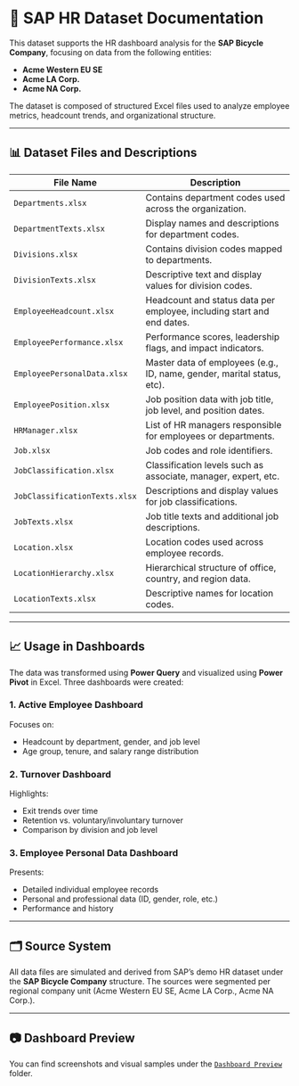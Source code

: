 # 📁 SAP HR Dataset Documentation

This dataset supports the HR dashboard analysis for the **SAP Bicycle Company**, focusing on data from the following entities:

- **Acme Western EU SE**
- **Acme LA Corp.**
- **Acme NA Corp.**

The dataset is composed of structured Excel files used to analyze employee metrics, headcount trends, and organizational structure.

---

## 📊 Dataset Files and Descriptions

| File Name                     | Description                                                                 |
|------------------------------|-----------------------------------------------------------------------------|
| `Departments.xlsx`           | Contains department codes used across the organization.                     |
| `DepartmentTexts.xlsx`       | Display names and descriptions for department codes.                        |
| `Divisions.xlsx`             | Contains division codes mapped to departments.                             |
| `DivisionTexts.xlsx`         | Descriptive text and display values for division codes.                     |
| `EmployeeHeadcount.xlsx`     | Headcount and status data per employee, including start and end dates.      |
| `EmployeePerformance.xlsx`   | Performance scores, leadership flags, and impact indicators.                |
| `EmployeePersonalData.xlsx`  | Master data of employees (e.g., ID, name, gender, marital status, etc).     |
| `EmployeePosition.xlsx`      | Job position data with job title, job level, and position dates.            |
| `HRManager.xlsx`             | List of HR managers responsible for employees or departments.               |
| `Job.xlsx`                   | Job codes and role identifiers.                                             |
| `JobClassification.xlsx`     | Classification levels such as associate, manager, expert, etc.              |
| `JobClassificationTexts.xlsx`| Descriptions and display values for job classifications.                    |
| `JobTexts.xlsx`              | Job title texts and additional job descriptions.                            |
| `Location.xlsx`              | Location codes used across employee records.                                |
| `LocationHierarchy.xlsx`     | Hierarchical structure of office, country, and region data.                 |
| `LocationTexts.xlsx`         | Descriptive names for location codes.                                       |

---

## 📈 Usage in Dashboards

The data was transformed using **Power Query** and visualized using **Power Pivot** in Excel. Three dashboards were created:

### 1. Active Employee Dashboard
Focuses on:
- Headcount by department, gender, and job level
- Age group, tenure, and salary range distribution

### 2. Turnover Dashboard
Highlights:
- Exit trends over time
- Retention vs. voluntary/involuntary turnover
- Comparison by division and job level

### 3. Employee Personal Data Dashboard
Presents:
- Detailed individual employee records
- Personal and professional data (ID, gender, role, etc.)
- Performance and history

---

## 🗂 Source System

All data files are simulated and derived from SAP’s demo HR dataset under the **SAP Bicycle Company** structure. The sources were segmented per regional company unit (Acme Western EU SE, Acme LA Corp., Acme NA Corp.).

---

## 📷 Dashboard Preview

You can find screenshots and visual samples under the [`Dashboard Preview`](./Dashboard%20Preview) folder.
